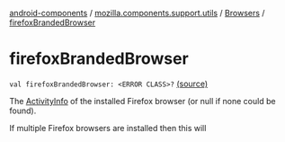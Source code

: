 [android-components](../../index.md) / [mozilla.components.support.utils](../index.md) / [Browsers](index.md) / [firefoxBrandedBrowser](./firefox-branded-browser.md)

# firefoxBrandedBrowser

`val firefoxBrandedBrowser: <ERROR CLASS>?` [(source)](https://github.com/mozilla-mobile/android-components/blob/master/components/support/utils/src/main/java/mozilla/components/support/utils/Browsers.kt#L115)

The [ActivityInfo](#) of the installed Firefox browser (or null if none could be found).

If multiple Firefox browsers are installed then this will

